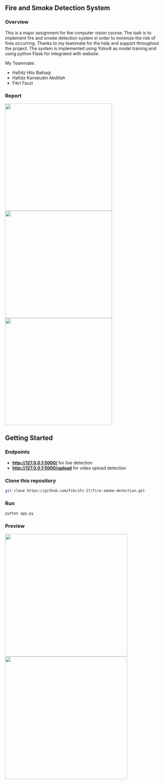 ## Fire and Smoke Detection System
### Overview
This is a major assignment for the computer vision course. The task is to implement fire and smoke detection system in order to minimize the risk of fires occurring. Thanks to my teammate for the help and support throughout the project. The system is implemented using Yolov8 as model training and using python Flask for integrated with website.

My Teammate:
- Hafidz Hito Baihaqi
- Hafidz Kamaludin Abdillah
- Fikri Fauzi

### Report
<img src="https://github.com/user-attachments/assets/876e2831-edf2-4ab6-8e9e-5f4e3deee42e" width="350" height="350" />
<img src="https://github.com/user-attachments/assets/077c813d-29cf-4690-b312-c8a716f5e51d" width="350" height="350" />
<img src="https://github.com/user-attachments/assets/e5c3daba-c048-44d9-8f3b-aa0beb9d4894" width="350" height="350" />

## Getting Started

### Endpoints
- **http://127.0.0.1:5000/** for live detection
- **http://127.0.0.1:5000/upload** for video upload detection

### Clone this repository

```bash
git clone https://github.com/FikriFz-17/fire-smoke-detection.git
```

### Run
```bash
python app.py
```

### Preview
<img src="https://github.com/user-attachments/assets/91f1032f-fb1f-462d-88d5-627d418c6957" width="400" />
<img src="https://github.com/user-attachments/assets/487f8523-28f6-452e-8ec4-e65ea871776a" width="400">
